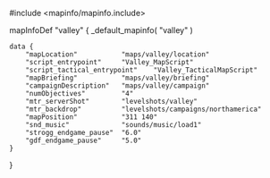
#include <mapinfo/mapinfo.include>

mapInfoDef "valley" {
	_default_mapinfo( "valley" )

	data {
		"mapLocation"			"maps/valley/location"
		"script_entrypoint"		"Valley_MapScript"
		"script_tactical_entrypoint"	"Valley_TacticalMapScript"
		"mapBriefing"			"maps/valley/briefing"
		"campaignDescription"	"maps/valley/campaign"
		"numObjectives"			"4"
		"mtr_serverShot"		"levelshots/valley"
		"mtr_backdrop"			"levelshots/campaigns/northamerica"
		"mapPosition"			"311 140"
		"snd_music"				"sounds/music/load1"
		"strogg_endgame_pause"	"6.0"
		"gdf_endgame_pause"		"5.0"
	}
}
